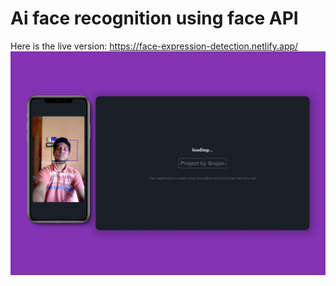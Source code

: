 # Ai face recognition using face API
Here is the live version: https://face-expression-detection.netlify.app/
<img src="./screenshot.png"/>
